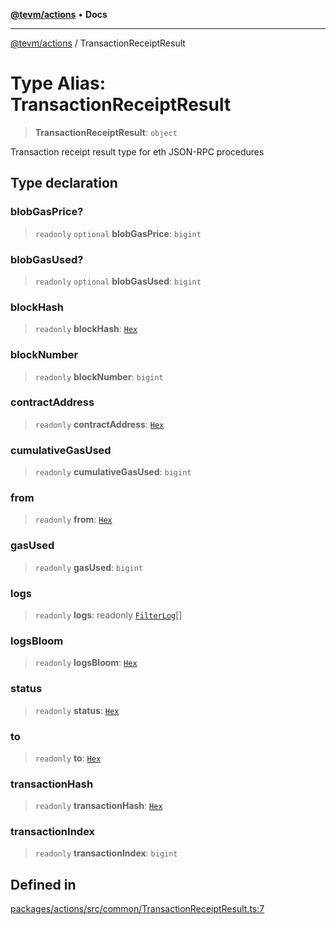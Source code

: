 [**@tevm/actions**](../README.md) • **Docs**

***

[@tevm/actions](../globals.md) / TransactionReceiptResult

# Type Alias: TransactionReceiptResult

> **TransactionReceiptResult**: `object`

Transaction receipt result type for eth JSON-RPC procedures

## Type declaration

### blobGasPrice?

> `readonly` `optional` **blobGasPrice**: `bigint`

### blobGasUsed?

> `readonly` `optional` **blobGasUsed**: `bigint`

### blockHash

> `readonly` **blockHash**: [`Hex`](Hex.md)

### blockNumber

> `readonly` **blockNumber**: `bigint`

### contractAddress

> `readonly` **contractAddress**: [`Hex`](Hex.md)

### cumulativeGasUsed

> `readonly` **cumulativeGasUsed**: `bigint`

### from

> `readonly` **from**: [`Hex`](Hex.md)

### gasUsed

> `readonly` **gasUsed**: `bigint`

### logs

> `readonly` **logs**: readonly [`FilterLog`](FilterLog.md)[]

### logsBloom

> `readonly` **logsBloom**: [`Hex`](Hex.md)

### status

> `readonly` **status**: [`Hex`](Hex.md)

### to

> `readonly` **to**: [`Hex`](Hex.md)

### transactionHash

> `readonly` **transactionHash**: [`Hex`](Hex.md)

### transactionIndex

> `readonly` **transactionIndex**: `bigint`

## Defined in

[packages/actions/src/common/TransactionReceiptResult.ts:7](https://github.com/qbzzt/tevm-monorepo/blob/main/packages/actions/src/common/TransactionReceiptResult.ts#L7)

